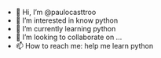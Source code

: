 - 👋 Hi, I’m @paulocasttroo
- 👀 I’m interested in know python
- 🌱 I’m currently learning python
- 💞️ I’m looking to collaborate on ...
- 📫 How to reach me: help me learn python

<!---
paulocasttroo/paulocasttroo is a ✨ special ✨ repository because its `README.md` (this file) appears on your GitHub profile.
You can click the Preview link to take a look at your changes.
--->
